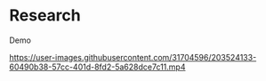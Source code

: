 # Research

Demo

https://user-images.githubusercontent.com/31704596/203524133-60490b38-57cc-401d-8fd2-5a628dce7c11.mp4

